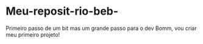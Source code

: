 # Meu-reposit-rio-beb-
Primeiro passo de um bit mas um grande passo para o dev
Bomm, vou criar meu primeiro projeto!


